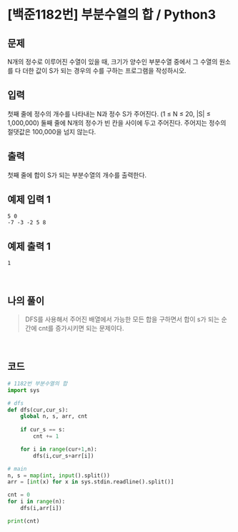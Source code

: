 # [백준1182번] 부분수열의 합 / Python3

## 문제

N개의 정수로 이루어진 수열이 있을 때, 크기가 양수인 부분수열 중에서 그 수열의 원소를 다 더한 값이 S가 되는 경우의 수를 구하는 프로그램을 작성하시오.

## 입력

첫째 줄에 정수의 개수를 나타내는 N과 정수 S가 주어진다. (1 ≤ N ≤ 20, |S| ≤ 1,000,000) 둘째 줄에 N개의 정수가 빈 칸을 사이에 두고 주어진다. 주어지는 정수의 절댓값은 100,000을 넘지 않는다.

## 출력

첫째 줄에 합이 S가 되는 부분수열의 개수를 출력한다.

## 예제 입력 1

```
5 0
-7 -3 -2 5 8
```

## 예제 출력 1 

```
1
```

<br>

## 나의 풀이

> DFS를 사용해서 주어진 배열에서 가능한 모든 합을 구하면서 합이 s가 되는 순간에 cnt를 증가시키면 되는 문제이다.

<br>

## 코드

```python
# 1182번 부분수열의 합
import sys

# dfs
def dfs(cur,cur_s):
    global n, s, arr, cnt
    
    if cur_s == s:
        cnt += 1

    for i in range(cur+1,n):
        dfs(i,cur_s+arr[i])

# main
n, s = map(int, input().split())
arr = [int(x) for x in sys.stdin.readline().split()]

cnt = 0
for i in range(n):
    dfs(i,arr[i])

print(cnt)

```

